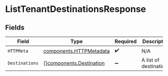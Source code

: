 # ListTenantDestinationsResponse


## Fields

| Field                                                              | Type                                                               | Required                                                           | Description                                                        |
| ------------------------------------------------------------------ | ------------------------------------------------------------------ | ------------------------------------------------------------------ | ------------------------------------------------------------------ |
| `HTTPMeta`                                                         | [components.HTTPMetadata](../../models/components/httpmetadata.md) | :heavy_check_mark:                                                 | N/A                                                                |
| `Destinations`                                                     | [][components.Destination](../../models/components/destination.md) | :heavy_minus_sign:                                                 | A list of destinations.                                            |